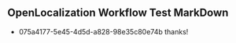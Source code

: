 ## OpenLocalization Workflow Test MarkDown
* 075a4177-5e45-4d5d-a828-98e35c80e74b thanks!

<!--HONumber=Aug16_HO1-->


